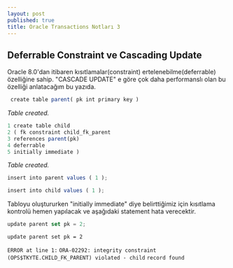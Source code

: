 ```yaml
---
layout: post
published: true
title: Oracle Transactions Notları 3
---
```

## Deferrable Constraint ve Cascading Update

Oracle 8.0'dan itibaren kısıtlamalar(constraint) ertelenebilme(deferrable) özelliğine sahip. 
"CASCADE UPDATE" e göre çok daha performanslı olan bu özelliği anlatacağım bu yazıda.

```javascript
 create table parent( pk int primary key )
 ```
 
_Table created._


```javascript
1 create table child
2 ( fk constraint child_fk_parent
3 references parent(pk)
4 deferrable
5 initially immediate )

  ```
_Table created._

```javascript
insert into parent values ( 1 );

insert into child values ( 1 );
```


Tabloyu oluştururken "initially immediate" diye belirttiğimiz için kısıtlama kontrolü hemen yapılacak ve aşağıdaki statement hata verecektir.


```javascript
update parent set pk = 2;

```

`update parent set pk = 2`

`ERROR at line 1:`
`ORA-02292: integrity constraint (OPS$TKYTE.CHILD_FK_PARENT) violated - child`
`record found`